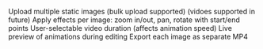Upload multiple static images (bulk upload supported) (vidoes supported in future)
Apply effects per image: zoom in/out, pan, rotate with start/end points
User-selectable video duration (affects animation speed)
Live preview of animations during editing
Export each image as separate MP4
